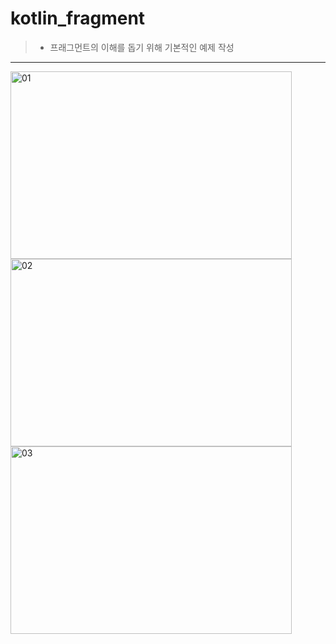 # kotlin_fragment

> * 프래그먼트의 이해를 돕기 위해 기본적인 예제 작성    

***
<div>
<img src="https://user-images.githubusercontent.com/51106039/87451123-669a1c00-c63a-11ea-96fb-3b6c37f0efa2.jpg" width="450px" height="300px" title="px(픽셀) 크기 설정" alt="01"></img><br/>
<img src="https://user-images.githubusercontent.com/51106039/87451128-6732b280-c63a-11ea-84e7-2e58e0099927.jpg" width="450px" height="300px" title="px(픽셀) 크기 설정" alt="02"></img><br/>
<img src="https://user-images.githubusercontent.com/51106039/87451129-67cb4900-c63a-11ea-8fae-16e1c25abe56.jpg" width="450px" height="300px" title="px(픽셀) 크기 설정" alt="03"></img><br/>
</div>
